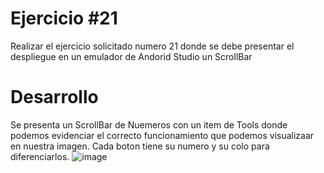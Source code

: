 # Ejercicio #21
Realizar el ejercicio solicitado numero 21 donde se debe presentar el despliegue en un emulador de Andorid Studio un ScrollBar
# Desarrollo
Se presenta un ScrollBar de Nuemeros con un item de Tools donde podemos evidenciar el correcto funcionamiento que podemos visualizaar en nuestra imagen. Cada boton tiene su numero y su colo para diferenciarlos.
![image](https://user-images.githubusercontent.com/75078028/221086032-9d5c7ed2-550b-4e02-8ac3-ae1d878fd463.png)

